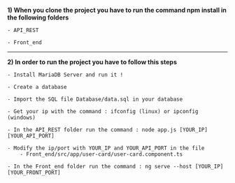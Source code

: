 
**1) When you clone the project you have to run the command npm install in the following folders**


	- API_REST
	
	- Front_end

--------------------------------------------------------------------------------

**2) In order to run the project you have to follow this steps**

	- Install MariaDB Server and run it !
	
	- Create a database

	- Import the SQL file Database/data.sql in your database

	- Get your ip with the command : ifconfig (linux) or ipconfig (windows)

	- In the API_REST folder run the command : node app.js [YOUR_IP] [YOUR_API_PORT]
	
	- Modify the ip/port with YOUR_IP and YOUR_API_PORT in the file
		- Front_end/src/app/user-card/user-card.component.ts
		
	- In the Front_end folder run the command : ng serve --host [YOUR_IP] [YOUR_FRONT_PORT]

	 
